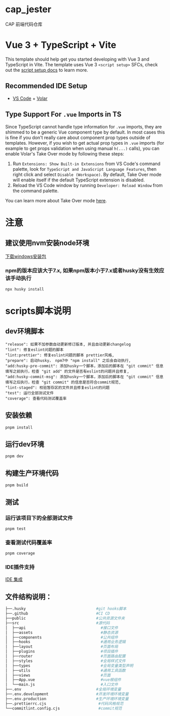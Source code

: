 # cap_jester
CAP 前端代码仓库

# Vue 3 + TypeScript + Vite

This template should help get you started developing with Vue 3 and TypeScript in Vite. The template uses Vue 3 `<script setup>` SFCs, check out the [script setup docs](https://v3.vuejs.org/api/sfc-script-setup.html#sfc-script-setup) to learn more.

## Recommended IDE Setup

- [VS Code](https://code.visualstudio.com/) + [Volar](https://marketplace.visualstudio.com/items?itemName=johnsoncodehk.volar)

## Type Support For `.vue` Imports in TS

Since TypeScript cannot handle type information for `.vue` imports, they are shimmed to be a generic Vue component type by default. In most cases this is fine if you don't really care about component prop types outside of templates. However, if you wish to get actual prop types in `.vue` imports (for example to get props validation when using manual `h(...)` calls), you can enable Volar's Take Over mode by following these steps:

1. Run `Extensions: Show Built-in Extensions` from VS Code's command palette, look for `TypeScript and JavaScript Language Features`, then right click and select `Disable (Workspace)`. By default, Take Over mode will enable itself if the default TypeScript extension is disabled.
2. Reload the VS Code window by running `Developer: Reload Window` from the command palette.

You can learn more about Take Over mode [here](https://github.com/johnsoncodehk/volar/discussions/471).

# 注意

## 建议使用nvm安装node环境
[下载windows安装包](https://github.com/coreybutler/nvm-windows/releases)


### npm的版本应该大于7.x, 如果npm版本小于7.x或者husky没有生效应该手动执行
```shell
npx husky install
```

# scripts脚本说明

## dev环境脚本

```text
"release": 如果不加参数自动更新修订版本, 并且自动更新changelog
"lint": 修复eslint问题的脚本    
"lint:prettier": 修复eslint问题的脚本 prettier风格,
"prepare": 启动husky， npm7中 "npm install" 之后会自动执行,
"add:husky-pre-commit": 添加husky一个脚本，添加后的脚本在 "git commit" 信息填写之前执行，检查 "git add" 的文件是否有eslint的问题并且修复,
"add:husky-commit-msg": 添加husky一个脚本，添加后的脚本在 "git commit" 信息填写之后执行，检查 "git commit" 的信息是否符合commit规范,
"lint-staged": 校验暂存区的文件并且修复eslint的问题
"test": 运行全部测试文件
"coverage": 查看代码测试覆盖率
```

## 安装依赖

```shell
pnpm install
```

## 运行dev环境
```shell
pnpm dev
```

## 构建生产环境代码
```shell
pnpm build
```

## 测试
### 运行该项目下的全部测试文件
```shell
pnpm test
```
### 查看测试代码覆盖率
```shell
pnpm coverage
```
### IDE插件支持
[IDE 集成](https://cn.vitest.dev/guide/ide.html)


## 文件结构说明：

```python
├──.husky                               #git hooks脚本
├──.github                              #CI CD
├──public                               #公共资源文件夹
├──src                                  #源代码
│  ├──api                                 #接口文件
│  ├──assets                              #静态资源
│  ├──components                          #公共组件
│  ├──hooks                               #通用业务逻辑
│  ├──layout                              #页面布局
│  ├──plugins                             #项目插件
│  ├──router                              #页面路由配置
│  ├──styles                              #全局样式文件
│  ├──types                               #全局变量类型声明
│  ├──utils                               #通用工具函数
│  ├──views                               #页面
│  ├──App.vue                             #vue根组件
│  └──main.js                             #入口文件
├──.env                                 #全局环境变量
├──.env.development                     #开发环境环境变量
├──.env.production                      #生产环境环境变量
├──.prettierrc.cjs                       #代码风格规范
└──commitlint.config.cjs                 #commit规范
```
